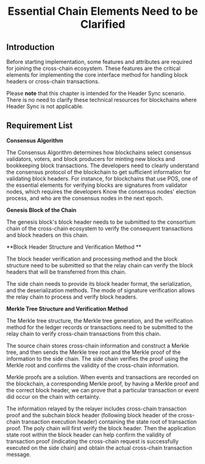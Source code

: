 <h1 align="center">Essential Chain Elements Need to be Clarified</h1>

## Introduction

Before starting implementation, some features and attributes are required for joining the cross-chain ecosystem. These features are the critical elements for implementing the core interface method for handling block headers or cross-chain transactions.

Please **note** that this chapter is intended for the Header Sync scenario. There is no need to clarify these technical resources for blockchains where Header Sync is not applicable.

## Requirement List

**Consensus Algorithm**

The Consensus Algorithm determines how blockchains select consensus validators,  voters, and block producers for minting new blocks and bookkeeping block transactions. The developers need to clearly understand the consensus protocol of the blockchain to get sufficient information for validating block headers.
For instance, for blockchains that use POS, one of the essential elements for verifying blocks are signatures from validator nodes, which requires the developers Know the consensus nodes' election process, and who are the consensus nodes in the next epoch.

**Genesis Block of the Chain**

The genesis block's block header needs to be submitted to the consortium chain of the cross-chain ecosystem to verify the consequent transactions and block headers on this chain.

**Block Header Structure and Verification Method **

The block header verification and processing method and the block structure need to be submitted so that the relay chain can verify the block headers that will be transferred from this chain.

The side chain needs to provide its block header format, the serialization, and the deserialization methods. The mode of signature verification allows the relay chain to process and verify block headers.

**Merkle Tree Structure and Verification Method**

The Merkle tree structure, the Merkle tree generation, and the verification method for the ledger records or transactions need to be submitted to the relay chain to verify cross-chain transactions from this chain. 

The source chain stores cross-chain information and construct a Merkle tree, and then sends the Merkle tree root and the Merkle proof of the information to the side chain. The side chain verifies the proof using the Merkle root and confirms the validity of the cross-chain information.

Merkle proofs are a solution. When events and transactions are recorded on the blockchain, a corresponding Merkle proof, by having a Merkle proof and the correct block header, we can prove that a particular transaction or event did occur on the chain with certainty.

The information relayed by the relayer includes cross-chain transaction proof and the subchain block header (following block header of the cross-chain transaction execution header) containing the state root of transaction proof. The poly chain will first verify the block header. Then the application state root within the block header can help confirm the validity of transaction proof (indicating the cross-chain request is successfully executed on the side chain) and obtain the actual cross-chain transaction message. 





